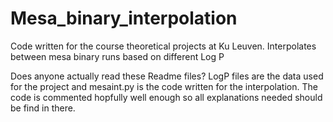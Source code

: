 # Mesa_binary_interpolation
Code written for the course theoretical projects at Ku Leuven. Interpolates between mesa binary runs based on different Log P


Does anyone actually read these Readme files?
LogP files are the data used for the project and mesaint.py is the code written for the interpolation. The code is commented hopfully well enough so all explanations needed should be find in there.
